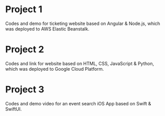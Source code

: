 # Project 1

Codes and demo for ticketing website based on Angular & Node.js, which was deployed to AWS Elastic Beanstalk.

# Project 2

Codes and link for website based on HTML, CSS, JavaScript & Python, which was deployed to Google Cloud Platform.

# Project 3

Codes and demo video for an event search iOS App based on Swift & SwiftUI.
